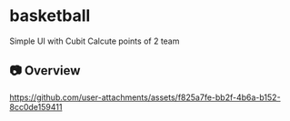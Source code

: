 # basketball
Simple UI with Cubit 
Calcute points of 2 team 

##  :camera: Overview



https://github.com/user-attachments/assets/f825a7fe-bb2f-4b6a-b152-8cc0de159411




